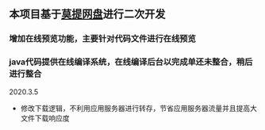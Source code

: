 ## 本项目基于[莫提网盘](git@github.com:373675032/moti-cloud.git)进行二次开发
### 增加在线预览功能，主要针对代码文件进行在线预览
### java代码提供在线编译系统，在线编译后台以完成单还未整合，稍后进行整合



2020.3.5
- 修改下载逻辑，不利用应用服务器进行转存，节省应用服务器流量并且提高大文件下载响应度
